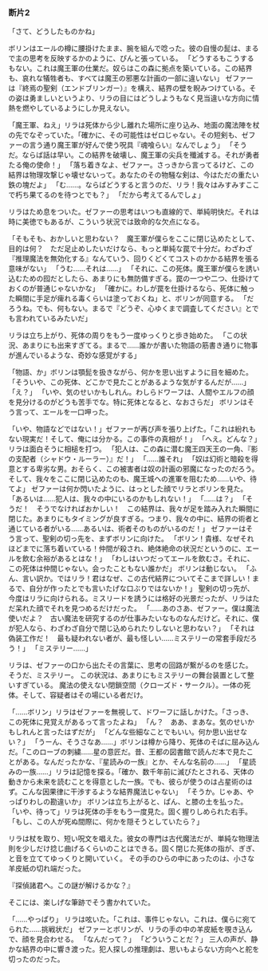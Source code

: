 ### 断片2

「さて、どうしたものかね」

ボリンはエールの樽に腰掛けたまま、腕を組んで唸った。彼の自慢の髭は、まるで主の思考を反映するかのように、ぴんと張っている。
「どうするもこうするもない。これは魔王軍の仕業だ。奴らはこの森に拠点を築いている。この結界も、哀れな犠牲者も、すべては魔王の邪悪な計画の一部に違いない」
ゼファーは『終焉の聖剣（エンドブリンガー）』を構え、結界の壁を睨みつけている。その姿は勇ましいというより、リラの目にはどうしようもなく見当違いな方向に情熱を燃やしているようにしか見えない。

「魔王軍、ねえ」リラは死体から少し離れた場所に座り込み、地面の魔法陣を杖の先でなぞっていた。「確かに、その可能性はゼロじゃない。その短剣も、ゼファーの言う通り魔王軍が好んで使う呪具『魂喰らい』なんでしょう」
「そうだ。ならば話は早い。この結界を破壊し、魔王軍の尖兵を殲滅する。それが勇者たる俺の使命！」
「落ち着きなよ、ゼファー。さっきから言ってるけど、この結界は物理攻撃じゃ壊せないって。あなたのその物騒な剣は、今はただの重たい鉄の塊だよ」
「む……。ならばどうすると言うのだ、リラ！我々はみすみすここで朽ち果てるのを待つとでも？」
「だから考えてるんでしょ」

リラはため息をついた。ゼファーの思考はいつも直線的で、単純明快だ。それは時に美徳でもあるが、こういう状況では致命的な欠点になる。

「そもそも、おかしいと思わない？　魔王軍が僕らをここに閉じ込めたとして、目的は何？　ただ足止めしたいだけなら、もっと単純な罠で十分だ。わざわざ『推理魔法を無効化する』なんていう、回りくどくてコストのかかる結界を張る意味がない」
「うむ……それは……」
「それに、この死体。魔王軍が僕らを誘い込むための囮だとしたら、あまりにも無防備すぎる。罠の一つや二つ、仕掛けておくのが普通じゃないかな」
「確かに。わしが罠を仕掛けるなら、死体に触った瞬間に手足が痺れる毒くらいは塗っておくね」と、ボリンが同意する。
「だろうね。でも、何もない。まるで『どうぞ、心ゆくまで調査してください』とでも言われているみたいだ」

リラは立ち上がり、死体の周りをもう一度ゆっくりと歩き始めた。
「この状況、あまりにも出来すぎてる。まるで……誰かが書いた物語の筋書き通りに物事が進んでいるような、奇妙な感覚がする」

「物語、か」ボリンは顎髭を扱きながら、何かを思い出すように目を細めた。「そういや、この死体、どこかで見たことがあるような気がするんだが……」
「え？」
「いや、気のせいかもしれん。わしらドワーフは、人間やエルフの顔を見分けるのがどうも苦手でな。特に死体となると、なおさらだ」
ボリンはそう言って、エールを一口呷った。

「いや、物語などではない！」ゼファーが再び声を張り上げた。「これは紛れもない現実だ！そして、俺には分かる。この事件の真相が！」
「へえ。どんな？」リラは面白そうに相槌を打つ。
「犯人は、この森に潜む魔王四天王の一角、『影の支配者（シャドウ・ルーラー）』だ！」
「……誰それ」
「奴は幻術と暗殺を得意とする卑劣な男。おそらく、この被害者は奴の計画の邪魔になったのだろう。そして、我々をここに閉じ込めたのも、魔王城への進軍を阻むため……いや、待てよ」
ゼファーは何か閃いたように、はっとした顔でリラとボリンを見た。
「あるいは……犯人は、我々の中にいるのかもしれない！」
「……は？」
「そうだ！　そうでなければおかしい！　この結界は、我々が足を踏み入れた瞬間に閉じた。あまりにもタイミングが良すぎる。つまり、我々の中に、結界の術者と通じている者がいる……あるいは、術者そのものがいるのだ！」
ゼファーはそう言って、聖剣の切っ先を、まずボリンに向けた。
「ボリン！貴様、なぜそれほどまでに落ち着いている！仲間が殺され、絶体絶命の状況だというのに、エールを飲む余裕があるとはな！」
「わしはいつだってエールを飲むさ。それに、この死体は仲間じゃない。会ったこともない誰かだ」
ボリンは動じない。
「ふん、言い訳か。ではリラ！君はなぜ、この古代結界についてそこまで詳しい！まるで、自分が作ったとでも言いたげな口ぶりではないか！」
聖剣の切っ先が、今度はリラに向けられる。ミスリードを誘うには格好の光景だったが、リラはただ呆れた顔でそれを見つめるだけだった。
「……あのさあ、ゼファー。僕は魔法使いだよ？　古い魔法を研究するのが仕事みたいなものなんだけど。それに、僕が犯人なら、わざわざ自分で閉じ込められたりしないと思わない？」
「それは偽装工作だ！　最も疑われない者が、最も怪しい……ミステリーの常套手段だろう！」
「ミステリー……」

リラは、ゼファーの口から出たその言葉に、思考の回路が繋がるのを感じた。
そうだ、ミステリー。
この状況は、あまりにもミステリーの舞台装置として整いすぎている。
魔法の使えない閉鎖空間（クローズド・サークル）。一体の死体。そして、容疑者はその場にいる者だけ。

「……ボリン」リラはゼファーを無視して、ドワーフに話しかけた。「さっき、この死体に見覚えがあるって言ったよね」
「ん？　ああ、まあな。気のせいかもしれんと言ったはずだが」
「どんな些細なことでもいい。何か思い出せない？」
「うーん、そうさなあ……」ボリンは樽から降り、死体のそばに屈み込んだ。「このローブの刺繍……星の意匠だ。昔、王都の図書館で読んだ本で見たことがある。なんだったかな、『星読みの一族』とか、そんな名前の……」
「星読みの一族……」リラは記憶を探る。「確か、数千年前に滅びたとされる、天体の動きから未来を読むことを得意とした一族。でも、彼らが使うのは占星術のはず。こんな因果律に干渉するような結界魔法じゃない」
「そうか。じゃあ、やっぱりわしの勘違いか」
ボリンは立ち上がると、ぱん、と膝の土を払った。
「いや、待って」リラは死体の手をもう一度見た。固く握りしめられた右手。
「もし、この人が死ぬ間際に、何かを隠そうとしていたら？」

リラは杖を取り、短い呪文を唱えた。彼女の専門は古代魔法だが、単純な物理法則を少しだけ捻じ曲げるくらいのことはできる。固く閉じた死体の指が、ぎぎ、と音を立ててゆっくりと開いていく。
その手のひらの中にあったのは、小さな羊皮紙の切れ端だった。

『探偵諸君へ。この謎が解けるかな？』

そこには、楽しげな筆跡でそう書かれていた。

「……やっぱり」
リラは呟いた。「これは、事件じゃない。これは、僕らに宛てられた……挑戦状だ」
ゼファーとボリンが、リラの手の中の羊皮紙を覗き込んで、顔を見合わせる。
「なんだって？」
「どういうことだ？」
三人の声が、静かな結界の中に響き渡った。犯人探しの推理劇は、思いもよらない方向へと舵を切ったのだった。 